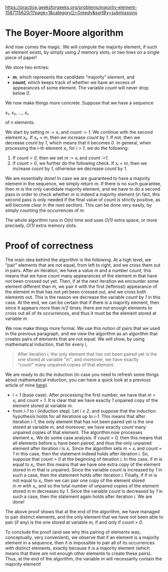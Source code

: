 
https://practice.geeksforgeeks.org/problems/majority-element-1587115620/1?page=1&category[]=Greedy&sortBy=submissions
# The Boyer-Moore algorithm

And now comes the magic. We will compute the majority element, if such an element exists, by simply using _2_ memory slots, or two lines on a single piece of paper!

We store two entries:

-   **_m_**, which represents the candidate “majority” element, and
-   **_count,_** which keeps track of whether we have an excess of appearances of some element. The variable _count_ will never drop below _0_.

We now make things more concrete. Suppose that we have a sequence

_x₁, x₂, …, xₙ_

of _n_ elements.

We start by setting _m := x₁_ and _count := 1_. We continue with the second element _x₂_. If _x₂ = m_, then we increase _count_ by _1_. If not, then we decrease _count_ by _1_, which means that it becomes _0_. In general, when processing the _i_-th element _xᵢ_, for _i > 1_, we do the following:

1.  If _count = 0_, then we set _m := xᵢ_ and _count :=1._
2.  If _count > 0_, we further do the following check. If _xᵢ = m_, then we increase _count_ by _1_, otherwise we decrease _count_ by _1_.

We are essentially done! In case we are guaranteed to have a majority element in the sequence, we simply return _m_. If there is no such guarantee, then _m_ is the only candidate majority element, and we have to do a second pass in order to check whether _m_ is indeed a majority element (in fact, this second pass is only needed if the final value of _count_ is strictly positive, as will become clear in the next section). This can be done very easily, by simply counting the occurrences of _m_.

The whole algorithm runs in _O(n)_ time and uses _O(1)_ extra space, or more precisely, _O(1)_ extra memory slots.

# Proof of correctness

The main idea behind the algorithm is the following. At a high level, we “pair” elements that are not equal, from left to right, and we cross them out in pairs. After an iteration, we have a value _m_ and a number _count_; this means that we have _count_ many appearances of the element _m_ that have not been crossed out yet. Then, if at the next iteration we encounter some element different than _m_, we pair it with the first (leftmost) appearance of the element _m_ that has not yet been crossed out, and we cross both elements out. This is the reason we decrease the variable _count_ by _1_ in this case. At the end, we can be certain that if there is a majority element, then since it appears more than _n/2_ times, there are not enough elements to cross out all of its occurrences, and thus it must be the element stored at variable _m_.

We now make things more formal. We use this notion of pairs that we used in the previous paragraph, and we view the algorithm as an algorithm that creates pairs of elements that are not equal. We will show, by using mathematical induction, that for every _i_,

> After iteration _i_, the only element that has not been paired yet is the one stored at variable “_m”_, and moreover, we have exactly “_count”_ many unpaired copies of that element.

We are ready to do the induction (in case you need to refresh some things about mathematical induction, you can have a quick look at a previous article of mine [here](https://medium.com/cantors-paradise/mathematical-induction-the-domino-effect-in-natural-numbers-61e6754b40f3)).

-   _i = 1_ (base case). After processing the first number, we have that _m = x₁_ and _count = 1._ It is clear that we have exactly _1_ unpaired copy of the element stored at variable _m._
-   from _i-1_ to _i_ (induction step). Let _i ≥ 2_, and suppose that the induction hypothesis holds for all iterations up to _i-1._ This means that after iteration _i-1_, the only element that has not been paired yet is the one stored at variable _m_, and moreover, we have exactly _count_ many unpaired copies of that element. The algorithm now processes element _xᵢ._ We do some case analysis. If _count = 0,_ then this means that all elements before _xᵢ_ have been paired, and thus the only unpaired element after iteration _i_ is _xᵢ._ Since the algorithm sets _m = xᵢ_ and _count = 1_ in this case, then the statement indeed holds after iteration _i._ So, suppose that _count > 0_ at the beginning of iteration _i._ In this case, if _m_ is equal to _xᵢ,_ then this means that we have one extra copy of the element stored in _m_ that is unpaired. Since the variable _count_ is increased by _1_ in such a case, then the statement holds after iteration _i_. Finally, if if _m_ is not equal to _xᵢ,_ then we can pair one copy of the element stored in _m_ with _xᵢ_, and so the total number of unpaired copies of the element stored in _m_ decreases by _1_. Since the variable _count_ is decreased by _1_ in such a case, then the statement again holds after iteration _i_. We are done!

The above proof shows that at the end of the algorithm, we have managed to pair distinct elements, and the only element that we have not been able to pair (if any) is the one stored at variable _m,_ if and only if _count > 0._

To conclude the proof (and see why this pairing of elements was, conceptually, very convenient), we observe that if an element is a majority element in a sequence, then it is impossible to pair all of its occurrences with distinct elements, exactly because it is a majority element (which means that there are not enough other elements to create these pairs). Thus, at the end of the algorithm, the variable _m_ will necessarily contain the majority element!